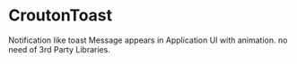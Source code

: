 CroutonToast
============
Notification like toast Message appears in Application UI with animation.
no need of 3rd Party Libraries.
